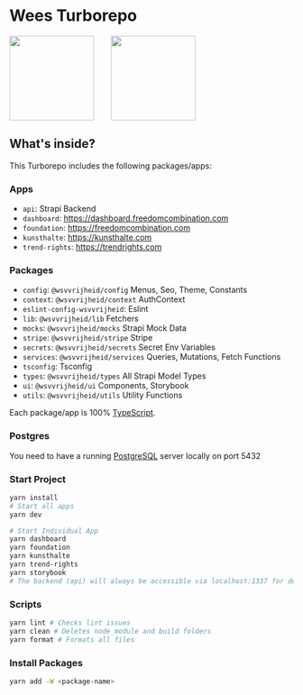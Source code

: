 # Wees Turborepo

<div style="display:flex;gap:30px;">
<img  height="150px" width="150px" src="https://raw.githubusercontent.com/wsvvrijheid/monorepo/main/apps/foundation/public/images/wsvvrijheid-logo.svg" />
<img  height="150px" width="150px" src="https://user-images.githubusercontent.com/4060187/196936104-5797972c-ab10-4834-bd61-0d1e5f442c9c.png" />
</div>

## What's inside?

This Turborepo includes the following packages/apps:

### Apps

- `api`: Strapi Backend
- `dashboard`: https://dashboard.freedomcombination.com
- `foundation`: https://freedomcombination.com
- `kunsthalte`: https://kunsthalte.com
- `trend-rights`: https://trendrights.com

### Packages

- `config`: `@wsvvrijheid/config` Menus, Seo, Theme, Constants
- `context`: `@wsvvrijheid/context` AuthContext
- `eslint-config-wsvvrijheid`: Eslint
- `lib`: `@wsvvrijheid/lib` Fetchers
- `mocks`: `@wsvvrijheid/mocks` Strapi Mock Data
- `stripe`: `@wsvvrijheid/stripe` Stripe
- `secrets`: `@wsvvrijheid/secrets` Secret Env Variables
- `services`: `@wsvvrijheid/services` Queries, Mutations, Fetch Functions
- `tsconfig`: Tsconfig
- `types`: `@wsvvrijheid/types` All Strapi Model Types
- `ui`: `@wsvvrijheid/ui` Components, Storybook
- `utils`: `@wsvvrijheid/utils` Utility Functions

Each package/app is 100% [TypeScript](https://www.typescriptlang.org/).

### Postgres

You need to have a running [PostgreSQL](https://www.postgresql.org/download/) server locally on port 5432

### Start Project

```bash
yarn install
# Start all apps
yarn dev

# Start Individual App
yarn dashboard
yarn foundation
yarn kunsthalte
yarn trend-rights
yarn storybook
# The backend (api) will always be accessible via localhost:1337 for dev mode.
```

### Scripts

```bash
yarn lint # Checks lint issues
yarn clean # Deletes node_module and build folders
yarn format # Formats all files
```

### Install Packages

```bash
yarn add -W <package-name>
```
